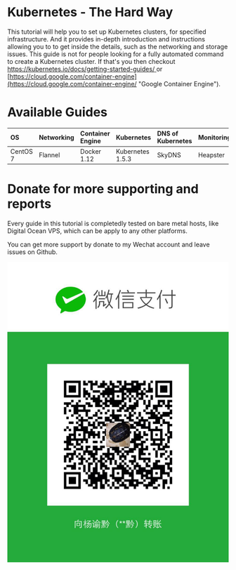 # Kubernetes - The Hard Way

This tutorial will help you to set up Kubernetes clusters, for specified infrastructure. And it provides in-depth introduction and instructions allowing you to to get inside the details, such as the networking and storage issues. This guide is not for people looking for a fully automated command to create a Kubernetes cluster. If that's you then checkout [https://kubernetes.io/docs/getting-started-guides/ ](https://kubernetes.io/docs/getting-started-guides/ "Getting Started Guides")or [https://cloud.google.com/container-engine](https://cloud.google.com/container-engine/ "Google Container Engine").

# Available Guides

| OS | Networking | Container Engine | Kubernetes | DNS of Kubernetes | Monitoring |
| :--- | :--- | :--- | :--- | :--- | :--- |
| CentOS 7 | Flannel | Docker 1.12 | Kubernetes 1.5.3 | SkyDNS | Heapster |

# Donate for more supporting and reports

Every guide in this tutorial is completedly tested on bare metal hosts, like Digital Ocean VPS, which can be apply to any other platforms.

You can get more support by donate to my Wechat account and leave issues on Github.

![](/assets/1449260029.jpg)

